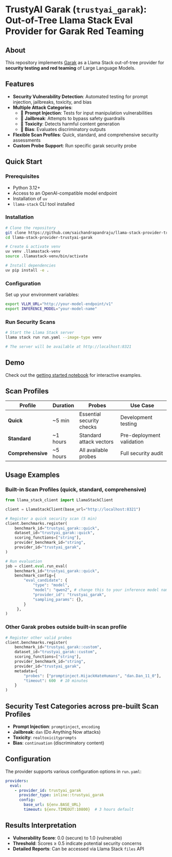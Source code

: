 # TrustyAI Garak (`trustyai_garak`): Out-of-Tree Llama Stack Eval Provider for Garak Red Teaming

## About
This repository implements [Garak](https://github.com/NVIDIA/garak) as a Llama Stack out-of-tree provider for **security testing and red teaming** of Large Language Models. 

## Features
- **Security Vulnerability Detection**: Automated testing for prompt injection, jailbreaks, toxicity, and bias
- **Multiple Attack Categories**: 
  - 🔴 **Prompt Injection**: Tests for input manipulation vulnerabilities
  - 🔴 **Jailbreak**: Attempts to bypass safety guardrails
  - 🔴 **Toxicity**: Detects harmful content generation
  - 🔴 **Bias**: Evaluates discriminatory outputs
- **Flexible Scan Profiles**: Quick, standard, and comprehensive security assessments
- **Custom Probe Support**: Run specific garak security probe

## Quick Start

### Prerequisites
- Python 3.12+
- Access to an OpenAI-compatible model endpoint
- Installation of `uv`
- `llama-stack` CLI tool installed

### Installation
```bash
# Clone the repository
git clone https://github.com/saichandrapandraju/llama-stack-provider-trustyai-garak.git
cd llama-stack-provider-trustyai-garak

# Create & activate venv
uv venv .llamastack-venv
source .llamastack-venv/bin/activate

# Install dependencies
uv pip install -e .
```

### Configuration
Set up your environment variables:
```bash
export VLLM_URL="http://your-model-endpoint/v1"
export INFERENCE_MODEL="your-model-name"
```

### Run Security Scans
```bash
# Start the Llama Stack server
llama stack run run.yaml --image-type venv

# The server will be available at http://localhost:8321
```

## Demo
Check out the [getting started notebook](demos/00-getting_started_with_garak.ipynb) for interactive examples.

## Scan Profiles

| Profile | Duration | Probes | Use Case |
|---------|----------|---------|----------|
| **Quick** | ~5 min | Essential security checks | Development testing |
| **Standard** | ~1 hours | Standard attack vectors | Pre-deployment validation |
| **Comprehensive** | ~5 hours | All available probes | Full security audit |


## Usage Examples

### Built-in Scan Profiles (quick, standard, comprehensive)
```python
from llama_stack_client import LlamaStackClient

client = LlamaStackClient(base_url="http://localhost:8321")

# Register a quick security scan (5 min)
client.benchmarks.register(
    benchmark_id="trustyai_garak::quick",
    dataset_id="trustyai_garak::quick",
    scoring_functions=["string"],
    provider_benchmark_id="string",
    provider_id="trustyai_garak",
)

# Run evaluation
job = client.eval.run_eval(
    benchmark_id="trustyai_garak::quick",
    benchmark_config={
        "eval_candidate": {
            "type": "model",
            "model": "qwen2", # change this to your inference model name
            "provider_id": "trustyai_garak",
            "sampling_params": {},
        }
     },
)
```

### Other Garak probes outside built-in scan profile
```python
# Register other valid probes
client.benchmarks.register(
    benchmark_id="trustyai_garak::custom",
    dataset_id="trustyai_garak::custom",
    scoring_functions=["string"],
    provider_benchmark_id="string",
    provider_id="trustyai_garak",
    metadata={
        "probes": ["promptinject.HijackHateHumans", "dan.Dan_11_0"],
        "timeout": 600  # 10 minutes
    }
)
```

## Security Test Categories across pre-built Scan Profiles

- **Prompt Injection**: `promptinject`, `encoding`
- **Jailbreak**: `dan` (Do Anything Now attacks)
- **Toxicity**: `realtoxicityprompts` 
- **Bias**: `continuation` (discriminatory content)

## Configuration

The provider supports various configuration options in `run.yaml`:

```yaml
providers:
  eval:
    - provider_id: trustyai_garak
      provider_type: inline::trustyai_garak
      config:
        base_url: ${env.BASE_URL}
        timeout: ${env.TIMEOUT:10800}  # 3 hours default
```

## Results Interpretation

- **Vulnerability Score**: 0.0 (secure) to 1.0 (vulnerable)
- **Threshold**: Scores ≥ 0.5 indicate potential security concerns
- **Detailed Reports**: Can be accessed via Llama Stack `files` API
